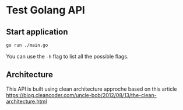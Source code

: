 # Test Golang API

## Start application

```sh
go run ./main.go
```

You can use the `-h` flag to list all the possible flags.

## Architecture
This API is built using clean architecture approche based on this article https://blog.cleancoder.com/uncle-bob/2012/08/13/the-clean-architecture.html

